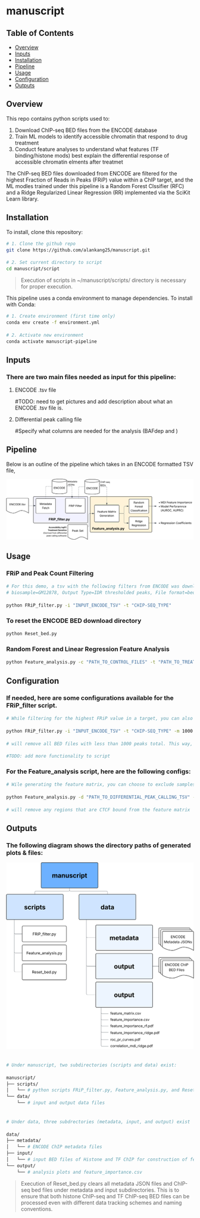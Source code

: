 # manuscript

## Table of Contents
- [Overview](#Overview)
- [Inputs](#Inputs)
- [Installation](#installation)
- [Pipeline](#pipeline)
- [Usage](#usage)
- [Configuration](#configuration)
- [Outputs](#outputs)

## Overview
This repo contains python scripts used to:
1. Download ChIP-seq BED files from the ENCODE database
2. Train ML models to identify accessible chromatin that respond to drug treatment
3. Conduct feature analyses to understand what features (TF binding/histone mods) best explain the differential response of accessible chromatin elments after treatmet

The ChIP-seq BED files downloaded from ENCODE are filtered for the highest Fraction of Reads in Peaks (FRiP) value within a ChIP target, and the ML modles trained under this pipeline is a Random Forest Clssifier (RFC) and a Ridge Regularized Linear Regression (RR) implemented via the SciKit Learn library.

## Installation
To install, clone this repository:
```bash
# 1. Clone the github repo
git clone https://github.com/alankang25/manuscript.git

# 2. Set current directory to script
cd manuscript/script
```
> Execution of scripts in ~/manuscript/scripts/ directory is necessary for proper execution.

This pipeline uses a conda environment to manage dependencies. To install with Conda:
```bash
# 1. Create environment (first time only)
conda env create -f environment.yml

# 2. Activate new environment
conda activate manuscript-pipeline
```

## Inputs
### There are two main files needed as input for this pipeline:
1. ENCODE .tsv file

    #TODO: need to get pictures and add description about what an ENCODE .tsv file is.

2. Differential peak calling file

    #Specify what columns are needed for the analysis (BAFdep and )


## Pipeline
Below is an outline of the pipeline which takes in an ENCODE formatted TSV file,

![Pipeline diagram showing data flow and model steps](docs/pipeline_diagram.svg)

## Usage
### FRiP and Peak Count Filtering
```bash
# For this demo, a tsv with the following filters from ENCODE was downloaded:
# biosample=GM12878, Output Type=IDR thresholded peaks, File format=bed, Assay Title=TF ChIP-seq, Status=Released

python FRiP_filter.py -i "INPUT_ENCODE_TSV" -t "CHIP-SEQ_TYPE"
```

### To reset the ENCODE BED download directory
```bash
python Reset_bed.py 
```

### Random Forest and Linear Regression Feature Analysis
```bash
python Feature_analysis.py -c "PATH_TO_CONTROL_FILES" -t "PATH_TO_TREATMENT_FILES"
```

## Configuration
### If needed, here are some configurations available for the FRiP_filter script.
```bash
# While filtering for the highest FRiP value in a target, you can also set a minimum peak number cutoff. For example: 

python FRiP_filter.py -i "INPUT_ENCODE_TSV" -t "CHIP-SEQ_TYPE" -m 1000 

# will remove all BED files with less than 1000 peaks total. This way, you can filter out files that have low signal.

#TODO: add more functionality to script
```

### For the Feature_analysis script, here are the following configs:
```bash
# Wile generating the feature matrix, you can choose to exclude samples that overlap with certain features. For example: 

python Feature_analysis.py -d "PATH_TO_DIFFERENTIAL_PEAK_CALLING_TSV" -x CTCF

# will remove any regions that are CTCF bound from the feature matrix

```

## Outputs 
### The following diagram shows the directory paths of generated plots & files: 
![Pipeline diagram showing data flow and model steps](docs/output_directories.svg)

```bash

# Under manuscript, two subdirectories (scripts and data) exist:

manuscript/
├── scripts/
│   └── # python scripts FRiP_filter.py, Feature_analysis.py, and Reset_bed.py. These files should not be altered.
└── data/
    └── # input and output data files


# Under data, three subdrectories (metadata, input, and output) exist

data/
├── metadata/
│   └── # ENCODE ChIP metadata files
├── input/
│   └── # input BED files of Histone and TF ChIP for construction of feature matrix
└── output/
    └── # analysis plots and feature_importance.csv

```
> Execution of Reset_bed.py clears all metadata JSON files and ChIP-seq bed files under metadata and input subdirectories. This is to ensure that both histone ChIP-seq and TF ChIP-seq BED files can be processed even with different data tracking schemes and naming conventions.